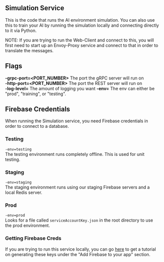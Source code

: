 ## Simulation Service

This is the code that runs the AI environment simulation. You can also use this to train your AI by running the simulation locally and connecting directly to it via Python.

NOTE: If you are trying to run the Web-Client and connect to this, you will first need to start up an Envoy-Proxy service and connect to that in order to translate the messages.

## Flags

**-grpc-port=<PORT_NUMBER>** The port the gRPC server will run on  
**-http-port=<PORT_NUMBER>** The port the REST server will run on  
**-log-level=<LEVEL>** The amount of logging you want
**-env=<ENVIRONMENT>** The env can either be "prod", "training", or "testing".

## Firebase Credentials

When running the Simulation service, you need Firebase credentials in order to connect to a database.

### Testing

`-env=testing`  
The testing environment runs completely offline. This is used for unit testing.

### Staging

`-env=staging`  
The staging environment runs using our staging Firebase servers and a local Redis server.

### Prod

`-env=prod`  
Looks for a file called `serviceAccountKey.json` in the root directory to use the prod environment.

### Getting Firebase Creds

If you are trying to run this service locally, you can go [here](https://firebase.google.com/docs/admin/setup) to get a tutorial on generating these keys under the "Add Firebase to your app" section.
